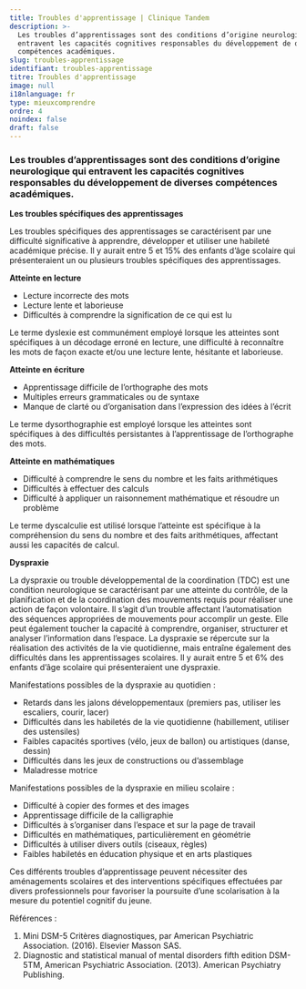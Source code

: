 ```yaml
---
title: Troubles d'apprentissage | Clinique Tandem
description: >-
  Les troubles d’apprentissages sont des conditions d’origine neurologique qui
  entravent les capacités cognitives responsables du développement de diverses
  compétences académiques.
slug: troubles-apprentissage
identifiant: troubles-apprentissage
titre: Troubles d'apprentissage
image: null
i18nlanguage: fr
type: mieuxcomprendre
ordre: 4
noindex: false
draft: false
---
```

### Les troubles d’apprentissages sont des conditions d’origine neurologique qui entravent les capacités cognitives responsables du développement de diverses compétences académiques.

**Les troubles spécifiques des apprentissages**

Les troubles spécifiques des apprentissages se caractérisent par une difficulté significative à apprendre, développer et utiliser une habileté académique précise. Il y aurait entre 5 et 15% des enfants d’âge scolaire qui présenteraient un ou plusieurs troubles spécifiques des apprentissages.

**Atteinte en lecture**

* Lecture incorrecte des mots
* Lecture lente et laborieuse
* Difficultés à comprendre la signification de ce qui est lu

Le terme dyslexie est communément employé lorsque les atteintes sont spécifiques à un décodage erroné en lecture, une difficulté à reconnaître les mots de façon exacte et/ou une lecture lente, hésitante et laborieuse.

**Atteinte en écriture**

* Apprentissage difficile de l’orthographe des mots
* Multiples erreurs grammaticales ou de syntaxe
* Manque de clarté ou d’organisation dans l’expression des idées à l’écrit

Le terme dysorthographie est employé lorsque les atteintes sont spécifiques à des difficultés persistantes à l’apprentissage de l’orthographe des mots.

**Atteinte en mathématiques**

* Difficulté à comprendre le sens du nombre et les faits arithmétiques
* Difficultés à effectuer des calculs
* Difficulté à appliquer un raisonnement mathématique et résoudre un problème

Le terme dyscalculie est utilisé lorsque l’atteinte est spécifique à la compréhension du sens du nombre et des faits arithmétiques, affectant aussi les capacités de calcul.

**Dyspraxie**

La dyspraxie ou trouble développemental de la coordination (TDC) est une condition neurologique se caractérisant par une atteinte du contrôle, de la planification et de la coordination des mouvements requis pour réaliser une action de façon volontaire. Il s’agit d’un trouble affectant l’automatisation des séquences appropriées de mouvements pour accomplir un geste.  Elle peut également toucher la capacité à comprendre, organiser, structurer et analyser l’information dans l’espace. La dyspraxie se répercute sur la réalisation des activités de la vie quotidienne, mais entraîne également des difficultés dans les apprentissages scolaires. Il y aurait entre 5 et 6% des enfants d’âge scolaire qui présenteraient une dyspraxie.

Manifestations possibles de la dyspraxie au quotidien :

* Retards dans les jalons développementaux (premiers pas, utiliser les escaliers, courir, lacer)
* Difficultés dans les habiletés de la vie quotidienne (habillement, utiliser des ustensiles)
* Faibles capacités sportives (vélo, jeux de ballon) ou artistiques (danse, dessin)
* Difficultés dans les jeux de constructions ou d’assemblage
* Maladresse motrice

Manifestations possibles de la dyspraxie en milieu scolaire :

* Difficulté à copier des formes et des images
* Apprentissage difficile de la calligraphie
* Difficultés à s’organiser dans l’espace et sur la page de travail
* Difficultés en mathématiques, particulièrement en géométrie
* Difficultés à utiliser divers outils (ciseaux, règles)
* Faibles habiletés en éducation physique et en arts plastiques

Ces différents troubles d’apprentissage peuvent nécessiter des aménagements scolaires et des interventions spécifiques effectuées par divers professionnels pour favoriser la poursuite d’une scolarisation à la mesure du potentiel cognitif du jeune.

Références :

1. Mini DSM-5 Critères diagnostiques, par American Psychiatric Association. (2016). Elsevier Masson SAS.
2. Diagnostic and statistical manual of mental disorders fifth edition DSM-5TM, American Psychiatric Association. (2013). American Psychiatry Publishing.

